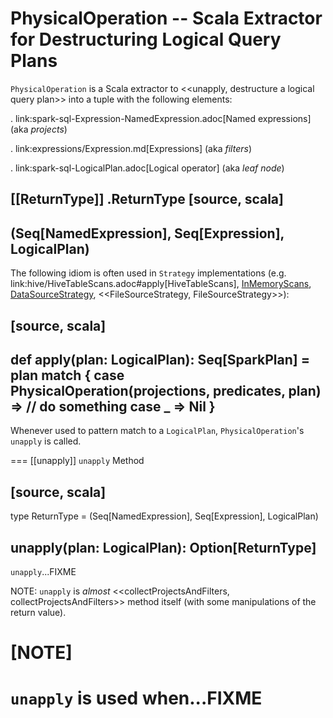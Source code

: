 # PhysicalOperation -- Scala Extractor for Destructuring Logical Query Plans

`PhysicalOperation` is a Scala extractor to <<unapply, destructure a logical query plan>> into a tuple with the following elements:

. link:spark-sql-Expression-NamedExpression.adoc[Named expressions] (aka _projects_)

. link:expressions/Expression.md[Expressions] (aka _filters_)

. link:spark-sql-LogicalPlan.adoc[Logical operator] (aka _leaf node_)

[[ReturnType]]
.ReturnType
[source, scala]
----
(Seq[NamedExpression], Seq[Expression], LogicalPlan)
----

The following idiom is often used in `Strategy` implementations (e.g. link:hive/HiveTableScans.adoc#apply[HiveTableScans], [InMemoryScans](execution-planning-strategies/InMemoryScans.md#apply), [DataSourceStrategy](execution-planning-strategies/DataSourceStrategy.md#apply), <<FileSourceStrategy, FileSourceStrategy>>):

[source, scala]
----
def apply(plan: LogicalPlan): Seq[SparkPlan] = plan match {
  case PhysicalOperation(projections, predicates, plan) =>
    // do something
  case _ => Nil
}
----

Whenever used to pattern match to a `LogicalPlan`, ``PhysicalOperation``'s `unapply` is called.

=== [[unapply]] `unapply` Method

[source, scala]
----
type ReturnType = (Seq[NamedExpression], Seq[Expression], LogicalPlan)

unapply(plan: LogicalPlan): Option[ReturnType]
----

`unapply`...FIXME

NOTE: `unapply` is _almost_ <<collectProjectsAndFilters, collectProjectsAndFilters>> method itself (with some manipulations of the return value).

[NOTE]
====
`unapply` is used when...FIXME
====
